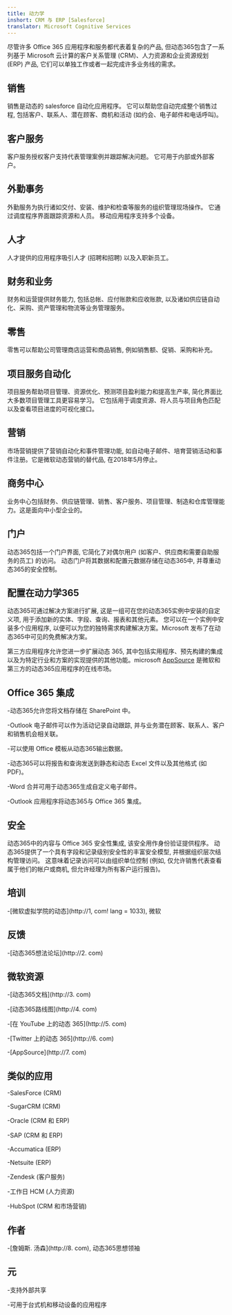 ```yaml
---
title: 动力学
inshort: CRM 与 ERP [Salesforce]
translator: Microsoft Cognitive Services
---
```



尽管许多 Office 365 应用程序和服务都代表着复杂的产品, 但动态365包含了一系列基于 Microsoft 云计算的客户关系管理 (CRM)、人力资源和企业资源规划 (ERP) 产品, 它们可以单独工作或者一起完成许多业务线的需求。

销售
---------

销售是动态的 salesforce 自动化应用程序。 它可以帮助您自动完成整个销售过程, 包括客户、联系人、潜在顾客、商机和活动 (如约会、电子邮件和电话呼叫)。

客户服务
---------

客户服务授权客户支持代表管理案例并跟踪解决问题。 它可用于内部或外部客户。

外勤事务
---------

外勤服务为执行诸如交付、安装、维护和检查等服务的组织管理现场操作。 它通过调度程序界面跟踪资源和人员。 移动应用程序支持多个设备。

人才
---------

人才提供的应用程序吸引人才 (招聘和招聘) 以及入职新员工。

财务和业务
---------

财务和运营提供财务能力, 包括总帐、应付账款和应收账款, 以及诸如供应链自动化、采购、资产管理和物流等业务管理服务。

零售
---------

零售可以帮助公司管理商店运营和商品销售, 例如销售额、促销、采购和补充。

项目服务自动化
---------

项目服务帮助项目管理、资源优化、预测项目盈利能力和提高生产率, 简化界面比大多数项目管理工具更容易学习。 它包括用于调度资源、将人员与项目角色匹配以及查看项目进度的可视化接口。

营销
---------

市场营销提供了营销自动化和事件管理功能, 如自动电子邮件、培育营销活动和事件注册。它是微软动态营销的替代品, 在2018年5月停止。

商务中心
---------

业务中心包括财务、供应链管理、销售、客户服务、项目管理、制造和仓库管理能力。这是面向中小型企业的。

门户
---------

动态365包括一个门户界面, 它简化了对偶尔用户 (如客户、供应商和需要自助服务的员工) 的访问。 动态门户将其数据和配置元数据存储在动态365中, 并尊重动态365的安全控制。

配置在动力学365
---------

动态365可通过解决方案进行扩展, 这是一组可在您的动态365实例中安装的自定义项, 用于添加新的实体、字段、查询、报表和其他元素。 您可以在一个实例中安装多个应用程序, 以便可以为您的独特需求构建解决方案。Microsoft 发布了在动态365中可见的免费解决方案。

第三方应用程序允许您进一步扩展动态 365, 其中包括实用程序、预先构建的集成以及为特定行业和方案的实现提供的其他功能。microsoft [AppSource](http://0) 是微软和第三方的动态365应用程序的在线市场。


Office 365 集成
---------

-动态365允许您将文档存储在 SharePoint 中。

-Outlook 电子邮件可以作为活动记录自动跟踪, 并与业务潜在顾客、联系人、客户和销售机会相关联。

-可以使用 Office 模板从动态365输出数据。

-动态365可以将报告和查询发送到静态和动态 Excel 文件以及其他格式 (如 PDF)。

-Word 合并可用于动态365生成自定义电子邮件。

-Outlook 应用程序将动态365与 Office 365 集成。


安全
---------

动态365中的内容与 Office 365 安全性集成, 该安全用作身份验证提供程序。 动态365提供了一个具有字段和记录级别安全性的丰富安全模型, 并根据组织层次结构管理访问。 这意味着记录访问可以由组织单位控制 (例如, 仅允许销售代表查看属于他们的帐户或商机, 但允许经理为所有客户运行报告)。

培训
---------

-[微软虚拟学院的动态](http://1, com! lang = 1033), 微软

反馈
---------

-[动态365想法论坛](http://2. com)

微软资源
---------

-[动态365文档](http://3. com)

-[动态365路线图](http://4. com)

-[在 YouTube 上的动态 365](http://5. com)

-[Twitter 上的动态 365](http://6. com)

-[AppSource](http://7. com)

类似的应用
--------------------

-SalesForce (CRM)

-SugarCRM (CRM)

-Oracle (CRM 和 ERP)

-SAP (CRM 和 ERP)

-Accumatica (ERP)

-Netsuite (ERP)

-Zendesk (客户服务)

-工作日 HCM (人力资源)

-HubSpot (CRM 和市场营销)

作者
---------

-[詹姆斯. 汤森](http://8. com), 动态365思想领袖

元
--------

-支持外部共享

-可用于台式机和移动设备的应用程序


